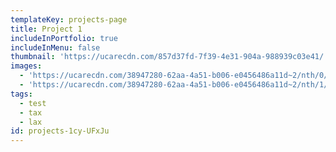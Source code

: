 ```yaml
---
templateKey: projects-page
title: Project 1
includeInPortfolio: true
includeInMenu: false
thumbnail: 'https://ucarecdn.com/857d37fd-7f39-4e31-904a-988939c03e41/'
images:
  - 'https://ucarecdn.com/38947280-62aa-4a51-b006-e0456486a11d~2/nth/0/'
  - 'https://ucarecdn.com/38947280-62aa-4a51-b006-e0456486a11d~2/nth/1/'
tags:
  - test
  - tax
  - lax
id: projects-1cy-UFxJu
---
```


